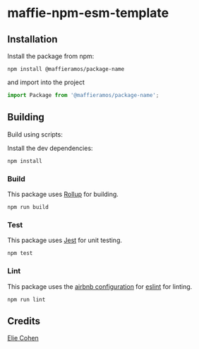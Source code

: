 # maffie-npm-esm-template

## Installation 
Install the package from npm:

```shell
npm install @maffieramos/package-name
```

and import into the project

```js
import Package from '@maffieramos/package-name';
```

## Building 
Build using scripts:

Install the dev dependencies:
```shell
npm install
```

### Build
This package uses [Rollup](https://rollupjs.org/) for building.
```shell
npm run build
```

### Test
This package uses [Jest](https://jestjs.io/) for unit testing.
```shell
npm test
```

### Lint
This package uses the [airbnb configuration](https://www.npmjs.com/package/eslint-config-airbnb) for [eslint](https://eslint.org/) for linting.
```shell
npm run lint
```

## Credits
[Elie Cohen](https://github.com/maffiemaffie)